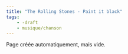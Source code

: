 ```yaml
---
title: "The Rolling Stones - Paint it black"
tags:
    - -draft
    - musique/chanson
---
```


Page créée automatiquement, mais vide.
